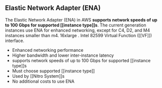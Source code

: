 ## Elastic Network Adapter (ENA)

The Elastic Network Adapter (ENA) in AWS **supports network speeds of up to 100 Gbps for supported [[instance type]]s**. The current generation instances use ENA for enhanced networking, except for C4, D2, and M4 instances smaller than m4. 16xlarge . Intel 82599 Virtual Function ([[VF]]) interface.

*   Enhanced networking performance
*   Higher bandwidth and lower inter-instance latency
* supports network speeds of up to 100 Gbps for supported [[instance type]]s
*   Must choose supported [[instance type]]
*   Used by [[Nitro System]]s
*   No additional costs to use ENA
